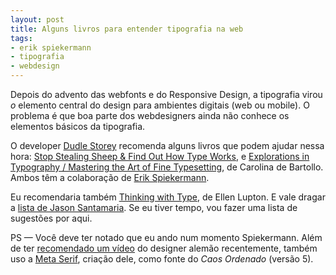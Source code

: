 ```yaml
---
layout: post
title: Alguns livros para entender tipografia na web
tags:
- erik spiekermann
- tipografia
- webdesign
---
```


Depois do advento das webfonts e do Responsive Design, a tipografia virou _o_ elemento central do design para ambientes digitais (web ou mobile). O problema é que boa parte dos webdesigners ainda não conhece os elementos básicos da tipografia.

O developer [Dudle Storey](http://demosthenes.info/blog/601/Book-Review-Explorations-In-Typography) recomenda alguns livros que podem ajudar nessa hora: [Stop Stealing Sheep & Find Out How Type Works](http://amzn.to/ToVJoT), e [Explorations in Typography /
Mastering the Art of Fine Typesetting](http://explorationsintypography.com), de Carolina de Bartollo. Ambos têm a colaboração de [Erik Spiekermann](http://spiekermann.com/en/).

Eu recomendaria também [Thinking with Type](http://amzn.to/WUBpuP), de Ellen Lupton. E vale dragar a [lista de Jason Santamaria](http://jasonsantamaria.com/reading/). Se eu tiver tempo, vou fazer uma lista de sugestões por aqui.

PS — Você deve ter notado que eu ando num momento Spiekermann. Além de ter [recomendado um vídeo](http://www.caosordenado.com/erik-spiekermann-fala-sobre-fontes-para-a-tela/) do designer alemão recentemente, também uso a [Meta Serif](http://metaserif.com), criação dele, como fonte do _Caos Ordenado_ (versão 5).

